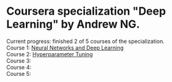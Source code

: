 # Coursera specialization "Deep Learning" by Andrew NG.
Current progress: finished 2 of 5 courses of the specialization.\
Course 1: [Neural Networks and Deep Learning](https://github.com/yk4r2/DeepLearningCoursera/tree/master/NNandDL)\
Course 2: [Hyperparameter Tuning](https://github.com/yk4r2/DeepLearningCoursera/tree/master/Hyperparameter%20Tuning)\
Course 3:\
Course 4:\
Course 5:

